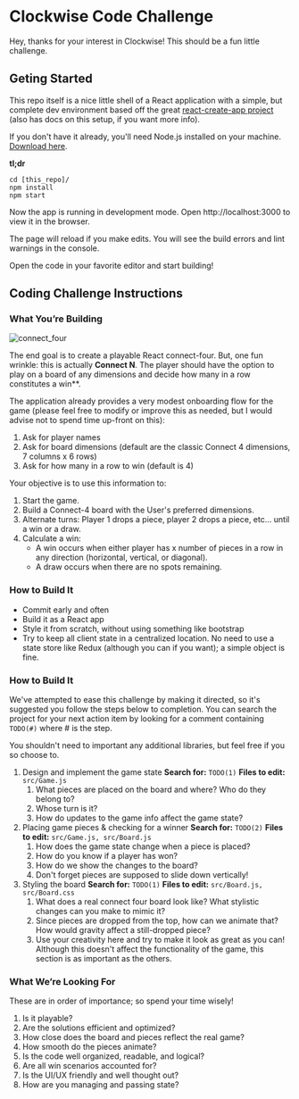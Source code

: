 # Clockwise Code Challenge

Hey, thanks for your interest in Clockwise! This should be a fun little challenge.

## Geting Started

This repo itself is a nice little shell of a React application with a simple, but complete dev environment based off the great [react-create-app project](https://github.com/facebookincubator/create-react-app) (also has docs on this setup, if you want more info).

If you don't have it already, you'll need Node.js installed on your machine. [Download here](https://nodejs.org/en/).

**tl;dr**

```
cd [this_repo]/
npm install
npm start
```

Now the app is running in development mode.
Open http://localhost:3000 to view it in the browser.

The page will reload if you make edits.
You will see the build errors and lint warnings in the console.

Open the code in your favorite editor and start building!

## Coding Challenge Instructions

### What You’re Building

![connect_four](https://upload.wikimedia.org/wikipedia/commons/a/ad/Connect_Four.gif)

The end goal is to create a playable React connect-four. But, one fun wrinkle: this is actually **Connect N**. The player should have the option to play on a board of any dimensions and decide how many in a row constitutes a win\*\*.

The application already provides a very modest onboarding flow for the game (please feel free to modify or improve this as needed, but I would advise not to spend time up-front on this):

1. Ask for player names
1. Ask for board dimensions (default are the classic Connect 4 dimensions, 7 columns x 6 rows)
1. Ask for how many in a row to win (default is 4)

Your objective is to use this information to:

1. Start the game.
1. Build a Connect-4 board with the User's preferred dimensions.
1. Alternate turns: Player 1 drops a piece, player 2 drops a piece, etc... until a win or a draw.
1. Calculate a win:
   - A win occurs when either player has x number of pieces in a row in any direction (horizontal, vertical, or diagonal).
   - A draw occurs when there are no spots remaining.

### How to Build It

- Commit early and often
- Build it as a React app
- Style it from scratch, without using something like bootstrap
- Try to keep all client state in a centralized location. No need to use a state store like Redux (although you can if you want); a simple object is fine.

### How to Build It

We've attempted to ease this challenge by making it directed, so it's suggested you follow the steps below to completion. You can search the project for your next action item by looking for a comment containing `TODO(#)` where # is the step.

You shouldn't need to important any additional libraries, but feel free if you so choose to.

1. Design and implement the game state
   **Search for:** `TODO(1)`
   **Files to edit:** `src/Game.js`
   1. What pieces are placed on the board and where? Who do they belong to?
   1. Whose turn is it?
   1. How do updates to the game info affect the game state?
1. Placing game pieces &amp; checking for a winner
   **Search for:** `TODO(2)`
   **Files to edit:** `src/Game.js, src/Board.js`
   1. How does the game state change when a piece is placed?
   1. How do you know if a player has won?
   1. How do we show the changes to the board?
   1. Don't forget pieces are supposed to slide down vertically!
1. Styling the board
   **Search for:** `TODO(1)`
   **Files to edit:** `src/Board.js, src/Board.css`
   1. What does a real connect four board look like? What stylistic changes can you make to mimic it?
   1. Since pieces are dropped from the top, how can we animate that? How would gravity affect a still-dropped piece?
   1. Use your creativity here and try to make it look as great as you can! Although this doesn't affect the functionality of the game, this section is as important as the others.

### What We’re Looking For

These are in order of importance; so spend your time wisely!

1. Is it playable?
1. Are the solutions efficient and optimized?
1. How close does the board and pieces reflect the real game?
1. How smooth do the pieces animate?
1. Is the code well organized, readable, and logical?
1. Are all win scenarios accounted for?
1. Is the UI/UX friendly and well thought out?
1. How are you managing and passing state?

